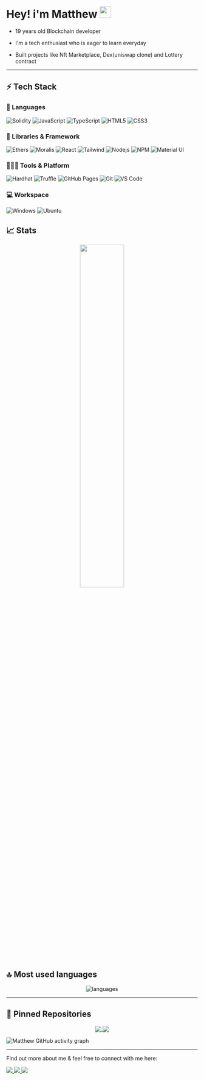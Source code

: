 # Hey! i'm Matthew <img src="./src/wave.gif" width="30px" height="30px">

-   19 years old Blockchain developer

-   I'm a tech enthusiast who is eager to learn everyday

-   Built projects like Nft Marketplace, Dex(uniswap clone) and Lottery contract

---

## ⚡ Tech Stack

### 🚀 Languages

![Solidity](https://img.shields.io/badge/Solidity-010101?style=for-the-badge&logo=solidity&logoColor=white)
![JavaScript](https://img.shields.io/badge/JavaScript-323330?style=for-the-badge&logo=javascript&logoColor=F7DF1E)
![TypeScript](https://img.shields.io/badge/TypeScript-1572B6?style=for-the-badge&logo=typescript&logoColor=white)
![HTML5](https://img.shields.io/badge/HTML5-E34F26?style=for-the-badge&logo=html5&logoColor=white)
![CSS3](https://img.shields.io/badge/CSS3-1572B6?style=for-the-badge&logo=css3&logoColor=white)

### 🧩 Libraries & Framework

![Ethers](https://img.shields.io/badge/ETHERS_JS-yellow?style=for-the-badge&logo=ethers&logoColor=61DAFB)
![Moralis](https://img.shields.io/badge/Moralis-blue?style=for-the-badge&logo=moralis&logoColor=61DAFB)
![React](https://img.shields.io/badge/React-20232A?style=for-the-badge&logo=react&logoColor=61DAFB)
![Tailwind](https://img.shields.io/badge/Tailwind-blue?style=for-the-badge&logo=Tailwindcss&logoColor=white)
![Nodejs](https://img.shields.io/badge/Node.js-339933?style=for-the-badge&logo=nodedotjs&logoColor=white)
![NPM](https://img.shields.io/badge/npm-CB3837?style=for-the-badge&logo=npm&logoColor=white)
![Material UI](https://img.shields.io/badge/Material--UI-0081CB?style=for-the-badge&logo=material-ui&logoColor=white)

### 🧑🏻‍💻 Tools & Platform

![Hardhat](https://img.shields.io/badge/Hardhat-yellow?style=for-the-badge&logo=hardhat&logoColor=61DAFB)
![Truffle](https://img.shields.io/badge/Truffle-black?style=for-the-badge&logo=truffle&logoColor=61DAFB)
![GitHub Pages](https://img.shields.io/badge/GitHub_Pages-100000?style=for-the-badge&logo=github&logoColor=white)
![Git](https://img.shields.io/badge/Git-F05032?style=for-the-badge&logo=git&logoColor=white)
![VS Code](https://img.shields.io/badge/Visual_Studio_Code-0078D4?style=for-the-badge&logo=visual%20studio%20code&logoColor=white)

### 💻 Workspace

![Windows](https://img.shields.io/badge/Windows-0078D6?style=for-the-badge&logo=windows&logoColor=white)
![Ubuntu](https://img.shields.io/badge/Ubuntu-E95420?style=for-the-badge&logo=ubuntu&logoColor=white)

## 📈 Stats

<!-- <img width="48%" scr="https://github-readme-stats.vercel.app/api/wakatime?username=seyi" /> -->
  <!-- <img width="48%" src="https://github-readme-stats.vercel.app/api?username=opeseyi&show_icons=true&hide_border=true&theme=radical" /> -->
<p align="center">
<img width="48%" src="https://github-readme-streak-stats.herokuapp.com?user=opeseyi&theme=dark" />
</p>

<!-- ## ✍🏻 Latest Blog Posts -->

<!-- BLOG-POST-LIST:START

-   [Google Summer of Code 2022 | Faces of GNOME](https://dev.to/asmit2952/google-summer-of-code-2022-faces-of-gnome-47bl) -->

<!-- BLOG-POST-LIST:END -->

## 🔝 Most used languages

<p align="center">
  <img alt="languages" src="https://github-readme-stats.vercel.app/api/top-langs/?username=opeseyi&layout=compact&hide_border=true&theme=dark" />
</p>

---

## 📕 Pinned Repositories

<p align='center'>
<a href="https://github.com/opeseyi">
  <img align="center" src="https://github-readme-stats.vercel.app/api/pin/?username=opeseyi&repo=opeseyi&hide_border=true&theme=radical" />
</a>
<a href="https://github.com/opeseyi/nft-marketplace-contact">
  <img align="center" src="https://github-readme-stats.vercel.app/api/pin/?username=opeseyi&repo=nft-marketplace-contact&hide_border=true&theme=radical" />
</a>
</p>

![Matthew GitHub activity graph](https://activity-graph.herokuapp.com/graph?username=opeseyi&hide_border=true&theme=redical)

---

Find out more about me & feel free to connect with me here:

<p align="left">
	<a href="https://www.linkedin.com/in/matthew-seyi-36b770238">
		<img src="https://img.shields.io/badge/LinkedIn-0077B5?style=for-the-badge&logo=linkedin&logoColor=white" />
	</a>
	<a href="https://twitter.com/Seyimatthews">
		<img src="https://img.shields.io/badge/Twitter-1DA1F2?style=for-the-badge&logo=twitter&logoColor=white" />
	</a>
        <a href="mailto:codinacct17@gmail.com">
		<img src="https://img.shields.io/badge/Gmail-D14836?style=for-the-badge&logo=gmail&logoColor=white" />
	</a>
</p>
